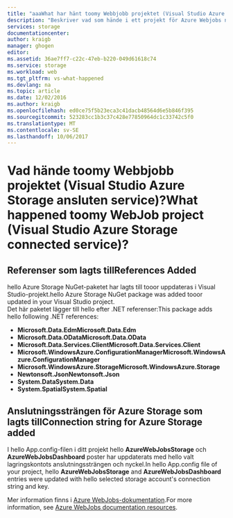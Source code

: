 ```yaml
---
title: "aaaWhat har hänt toomy Webbjobb projektet (Visual Studio Azure Storage ansluten service)? | Microsoft Docs"
description: "Beskriver vad som hände i ett projekt för Azure Webjobs när ansluter tooa lagringskonto med hjälp av Visual Studio anslutna tjänster"
services: storage
documentationcenter: 
author: kraigb
manager: ghogen
editor: 
ms.assetid: 36ae7ff7-c22c-47eb-b220-049d61618c74
ms.service: storage
ms.workload: web
ms.tgt_pltfrm: vs-what-happened
ms.devlang: na
ms.topic: article
ms.date: 12/02/2016
ms.author: kraigb
ms.openlocfilehash: ed0ce75f5b23eca3c41dacb48564d6e5b846f395
ms.sourcegitcommit: 523283cc1b3c37c428e77850964dc1c33742c5f0
ms.translationtype: MT
ms.contentlocale: sv-SE
ms.lasthandoff: 10/06/2017
---
```

# <a name="what-happened-toomy-webjob-project-visual-studio-azure-storage-connected-service"></a><span data-ttu-id="dd25b-104">Vad hände toomy Webbjobb projektet (Visual Studio Azure Storage ansluten service)?</span><span class="sxs-lookup"><span data-stu-id="dd25b-104">What happened toomy WebJob project (Visual Studio Azure Storage connected service)?</span></span>
## <a name="references-added"></a><span data-ttu-id="dd25b-105">Referenser som lagts till</span><span class="sxs-lookup"><span data-stu-id="dd25b-105">References Added</span></span>
<span data-ttu-id="dd25b-106">hello Azure Storage NuGet-paketet har lagts till tooor uppdateras i Visual Studio-projekt.</span><span class="sxs-lookup"><span data-stu-id="dd25b-106">hello Azure Storage NuGet package was added tooor updated in your Visual Studio project.</span></span>  
<span data-ttu-id="dd25b-107">Det här paketet lägger till hello efter .NET referenser:</span><span class="sxs-lookup"><span data-stu-id="dd25b-107">This package adds hello following .NET references:</span></span>

* <span data-ttu-id="dd25b-108">**Microsoft.Data.Edm**</span><span class="sxs-lookup"><span data-stu-id="dd25b-108">**Microsoft.Data.Edm**</span></span>
* <span data-ttu-id="dd25b-109">**Microsoft.Data.OData**</span><span class="sxs-lookup"><span data-stu-id="dd25b-109">**Microsoft.Data.OData**</span></span>
* <span data-ttu-id="dd25b-110">**Microsoft.Data.Services.Client**</span><span class="sxs-lookup"><span data-stu-id="dd25b-110">**Microsoft.Data.Services.Client**</span></span>
* <span data-ttu-id="dd25b-111">**Microsoft.WindowsAzure.ConfigurationManager**</span><span class="sxs-lookup"><span data-stu-id="dd25b-111">**Microsoft.WindowsAzure.ConfigurationManager**</span></span>
* <span data-ttu-id="dd25b-112">**Microsoft.WindowsAzure.Storage**</span><span class="sxs-lookup"><span data-stu-id="dd25b-112">**Microsoft.WindowsAzure.Storage**</span></span>
* <span data-ttu-id="dd25b-113">**Newtonsoft.Json**</span><span class="sxs-lookup"><span data-stu-id="dd25b-113">**Newtonsoft.Json**</span></span>
* <span data-ttu-id="dd25b-114">**System.Data**</span><span class="sxs-lookup"><span data-stu-id="dd25b-114">**System.Data**</span></span>
* <span data-ttu-id="dd25b-115">**System.Spatial**</span><span class="sxs-lookup"><span data-stu-id="dd25b-115">**System.Spatial**</span></span>

## <a name="connection-string-for-azure-storage-added"></a><span data-ttu-id="dd25b-116">Anslutningssträngen för Azure Storage som lagts till</span><span class="sxs-lookup"><span data-stu-id="dd25b-116">Connection string for Azure Storage added</span></span>
<span data-ttu-id="dd25b-117">I hello App.config-filen i ditt projekt hello **AzureWebJobsStorage** och **AzureWebJobsDashboard** poster har uppdaterats med hello valt lagringskontots anslutningssträngen och nyckel.</span><span class="sxs-lookup"><span data-stu-id="dd25b-117">In hello App.config file of your project, hello **AzureWebJobsStorage** and **AzureWebJobsDashboard** entries were updated with hello selected storage account's connection string and key.</span></span>

<span data-ttu-id="dd25b-118">Mer information finns i [Azure WebJobs-dokumentation](http://go.microsoft.com/fwlink/?linkid=390226).</span><span class="sxs-lookup"><span data-stu-id="dd25b-118">For more information, see [Azure WebJobs documentation resources](http://go.microsoft.com/fwlink/?linkid=390226).</span></span>

